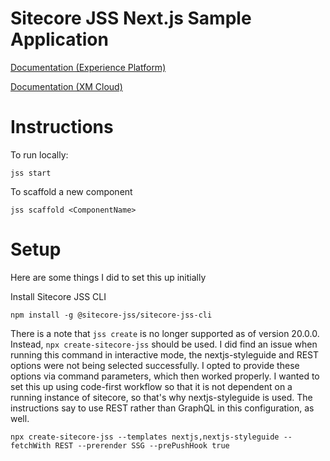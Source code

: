 # Sitecore JSS Next.js Sample Application

[Documentation (Experience Platform)](https://doc.sitecore.com/xp/en/developers/hd/21/sitecore-headless-development/sitecore-javascript-rendering-sdk--jss--for-next-js.html)

[Documentation (XM Cloud)](https://doc.sitecore.com/xmc/en/developers/xm-cloud/sitecore-javascript-rendering-sdk--jss--for-next-js.html)

# Instructions
To run locally:
```
jss start
```

To scaffold a new component
```
jss scaffold <ComponentName>
```

# Setup
Here are some things I did to set this up initially

Install Sitecore JSS CLI
```
npm install -g @sitecore-jss/sitecore-jss-cli    
```

There is a note that `jss create` is no longer supported as of version 20.0.0.  Instead, `npx create-sitecore-jss` should be used.  I did find an issue when running this command in interactive mode, the nextjs-styleguide and REST options were not being selected successfully.  I opted to provide these options via command parameters, which then worked properly.  I wanted to set this up using code-first workflow so that it is not dependent on a running instance of sitecore, so that's why nextjs-styleguide is used.  The instructions say to use REST rather than GraphQL in this configuration, as well.

```
npx create-sitecore-jss --templates nextjs,nextjs-styleguide --fetchWith REST --prerender SSG --prePushHook true 
```
